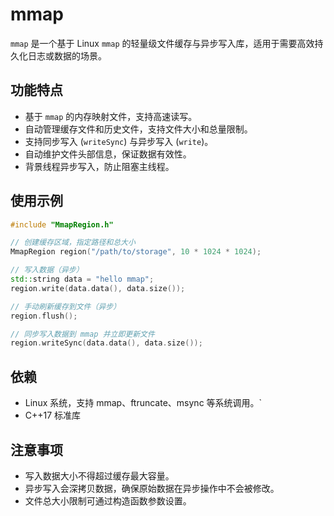 # mmap

`mmap` 是一个基于 Linux `mmap` 的轻量级文件缓存与异步写入库，适用于需要高效持久化日志或数据的场景。

## 功能特点

- 基于 `mmap` 的内存映射文件，支持高速读写。
- 自动管理缓存文件和历史文件，支持文件大小和总量限制。
- 支持同步写入 (`writeSync`) 与异步写入 (`write`)。
- 自动维护文件头部信息，保证数据有效性。
- 背景线程异步写入，防止阻塞主线程。

## 使用示例

```cpp
#include "MmapRegion.h"

// 创建缓存区域，指定路径和总大小
MmapRegion region("/path/to/storage", 10 * 1024 * 1024);

// 写入数据（异步）
std::string data = "hello mmap";
region.write(data.data(), data.size());

// 手动刷新缓存到文件（异步）
region.flush();

// 同步写入数据到 mmap 并立即更新文件
region.writeSync(data.data(), data.size());
```

## 依赖
- Linux 系统，支持 mmap、ftruncate、msync 等系统调用。`
- C++17 标准库

## 注意事项
- 写入数据大小不得超过缓存最大容量。
- 异步写入会深拷贝数据，确保原始数据在异步操作中不会被修改。
- 文件总大小限制可通过构造函数参数设置。